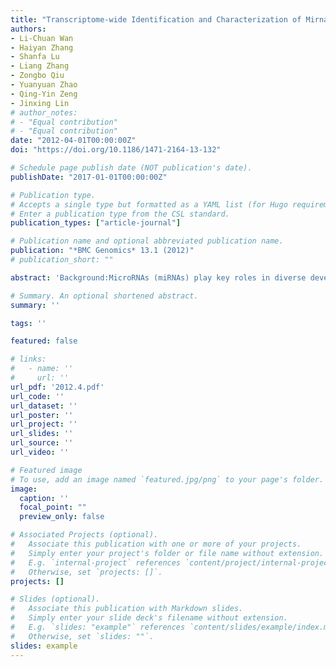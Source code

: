 ```yaml
---
title: "Transcriptome-wide Identification and Characterization of Mirnas from Pinus Densata"
authors:
- Li-Chuan Wan
- Haiyan Zhang
- Shanfa Lu
- Liang Zhang
- Zongbo Qiu
- Yuanyuan Zhao
- Qing-Yin Zeng
- Jinxing Lin
# author_notes:
# - "Equal contribution"
# - "Equal contribution"
date: "2012-04-01T00:00:00Z"
doi: "https://doi.org/10.1186/1471-2164-13-132" 

# Schedule page publish date (NOT publication's date).
publishDate: "2017-01-01T00:00:00Z"

# Publication type.
# Accepts a single type but formatted as a YAML list (for Hugo requirements).
# Enter a publication type from the CSL standard.
publication_types: ["article-journal"]

# Publication name and optional abbreviated publication name.
publication: "*BMC Genomics* 13.1 (2012)"
# publication_short: ""

abstract: 'Background:MicroRNAs (miRNAs) play key roles in diverse developmental processes, nutrient homeostasis and responses to biotic and abiotic stresses. The biogenesis and regulatory functions of miRNAs have been intensively studied in model angiosperms, such as Arabidopsis thaliana, Oryza sativa and Populus trichocarpa. However, global identification of Pinus densata miRNAs has not been reported in previous research.Results:Here, we report the identification of 34 conserved miRNAs belonging to 25 miRNA families from a P. densata mRNA transcriptome database using local BLAST and MIREAP programs. The primary and/or precursor sequences of 29 miRNAs were further confirmed by RT-PCR amplification and subsequent sequencing. The average value of the minimal folding free energy indexes of the 34 miRNA precursors was 0.92. Nineteen (58%) mature miRNAs began with a 5 terminal uridine residue. Analysis of miRNA precursors showed that 19 mature miRNAs were novel members of 14 conserved miRNA families, of which 17 miRNAs were further validated by subcloning and sequencing. Using real-time quantitative RT-PCR, we found that the expression levels of 7 miRNAs were more than 2-fold higher in needles than in stems. In addition, 72 P. densata mRNAs were predicted to be targets of 25 miRNA families. Four target genes, including a nodal modulator 1-like protein gene, two GRAS family transcription factor protein genes and one histone deacetylase gene, were experimentally verified to be the targets of 3 P. densata miRNAs, pde-miR162a, pde-miR171a and pde-miR482a, respectively.Conclusions:This study led to the discovery of 34 conserved miRNAs comprising 25 miRNA families from Pinus densata. These results lay a solid foundation for further studying the regulative roles of miRNAs in the development, growth and responses to environmental stresses in P. densata.'

# Summary. An optional shortened abstract.
summary: ''

tags: ''

featured: false

# links:
#   - name: ''
#     url: ''
url_pdf: '2012.4.pdf'
url_code: ''
url_dataset: ''
url_poster: ''
url_project: ''
url_slides: ''
url_source: ''
url_video: ''

# Featured image
# To use, add an image named `featured.jpg/png` to your page's folder. 
image:
  caption: ''
  focal_point: ""
  preview_only: false

# Associated Projects (optional).
#   Associate this publication with one or more of your projects.
#   Simply enter your project's folder or file name without extension.
#   E.g. `internal-project` references `content/project/internal-project/index.md`.
#   Otherwise, set `projects: []`.
projects: []

# Slides (optional).
#   Associate this publication with Markdown slides.
#   Simply enter your slide deck's filename without extension.
#   E.g. `slides: "example"` references `content/slides/example/index.md`.
#   Otherwise, set `slides: ""`.
slides: example
---
```



